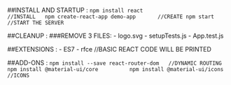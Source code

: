 ##INSTALL AND STARTUP : 
    ```
    npm install react                   //INSTALL  
    npm create-react-app demo-app       //CREATE
    npm start                           //START THE SERVER
    ```

##CLEANUP :
    ###REMOVE 3 FILES:
        - logo.svg
        - setupTests.js
        - App.test.js

##EXTENSIONS :
    - ES7 - rfce                //BASIC REACT CODE WILL BE PRINTED


##ADD-ONS :
    ```
    npm install --save react-router-dom   //DYNAMIC ROUTING
    npm install @material-ui/core         
    npm install @material-ui/icons        //ICONS
    ```